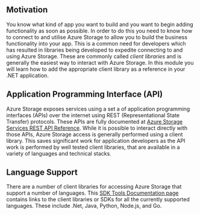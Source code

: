 ## Motivation

You know what kind of app you want to build and you want to begin adding functionality as soon as possible. In order to do this you need to know how to connect to and utilise Azure Storage to allow you to build the business functionality into your app. This is a common need for developers which has resulted in libraries being developed to expedite connecting to and using Azure Storage. These are commonly called *client libraries* and is generally the easiest way to interact with Azure Storage. In this module you will learn how to add the appropriate client library as a reference in your .NET application.

## Application Programming Interface (API)

Azure Storage exposes services using a set a of application programming interfaces (APIs) over the internet using REST (Representational State Transfer) protocols. These APIs are fully documented at [Azure Storage Services REST API Reference](https://docs.microsoft.com/en-us/rest/api/storageservices/). While it is possible to interact directly with those APIs, Azure Storage access is generally performed using a client library. This saves significant work for application developers as the API work is performed by well tested client libraries, that are available in a variety of languages and technical stacks.

## Language Support

There are a number of client libraries for accessing Azure Storage that support a number of languages. This [SDK Tools Documentation page](https://docs.microsoft.com/en-us/azure/#pivot=sdkstools) contains links to the client libraries or SDKs for all the currently supported languages. These include .Net, Java, Python, Node.js, and Go.
